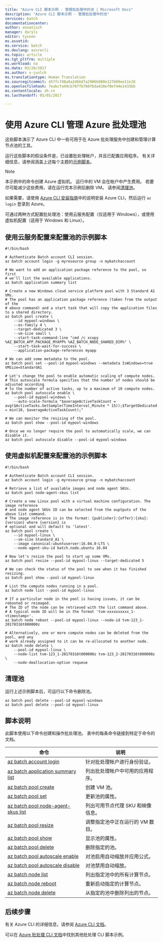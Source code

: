 ```yaml
---
title: "Azure CLI 脚本示例 - 管理批处理中的池 | Microsoft Docs"
description: "Azure CLI 脚本示例 - 管理批处理中的池"
services: batch
documentationcenter: 
author: annatisch
manager: daryls
editor: tysonn
ms.assetid: 
ms.service: batch
ms.devlang: azurecli
ms.topic: article
ms.tgt_pltfrm: multiple
ms.workload: na
ms.date: 03/20/2017
ms.author: v-junlch
ms.translationtype: Human Translation
ms.sourcegitcommit: 457fc748a9a2d66d7a2906b988e127b09ee11e18
ms.openlocfilehash: 7eabcfa49cb707fb7b0f6da438ef0ef44e1433bb
ms.contentlocale: zh-cn
ms.lasthandoff: 05/05/2017

---
```


# <a name="managing-azure-batch-pools-with-azure-cli"></a>使用 Azure CLI 管理 Azure 批处理池

这些脚本演示了 Azure CLI 中一些可用于在 Azure 批处理服务中创建和管理计算节点池的工具。

运行这些脚本的假设条件是，已设置批处理帐户，并且已配置应用程序。 有关详细信息，请参阅涵盖上述每个主题的[示例脚本](../batch-cli-samples.md)。

> [!NOTE]
> 本示例中的命令创建 Azure 虚拟机。 运行中的 VM 会在帐户中产生费用。 若要尽可能减少这些费用，请在运行完本示例后删除 VM。 请参阅[清理池](#clean-up-pools)。

如果需要，请使用 [Azure CLI 安装指南](https://docs.microsoft.com/cli/azure/install-azure-cli)中的说明安装 Azure CLI，然后运行 `az login` 登录到 Azure。

可通过两种方式配置批处理池：使用云服务配置（仅适用于 Windows），或使用虚拟机配置（适用于 Windows 和 Linux）。

## <a name="pool-with-cloud-service-configuration-sample-script"></a>使用云服务配置来配置池的示例脚本
```azurecli
#!/bin/bash

# Authenticate Batch account CLI session.
az batch account login -g myresource group -n mybatchaccount

# We want to add an application package reference to the pool, so first
# we'll list the available applications.
az batch application summary list

# Create a new Windows cloud service platform pool with 3 Standard A1 VMs.
# The pool has an application package reference (taken from the output of the
# above command) and a start task that will copy the application files to a shared directory.
az batch pool create \
    --id mypool-windows \
    --os-family 4 \
    --target-dedicated 3 \
    --vm-size small \
    --start-task-command-line "cmd /c xcopy %AZ_BATCH_APP_PACKAGE_MYAPP% %AZ_BATCH_NODE_SHARED_DIR%" \
    --start-task-wait-for-success \
    --application-package-references myapp

# We can add some metadata to the pool.
az batch pool set --pool-id mypool-windows --metadata IsWindows=true VMSize=StandardA1

# Let's change the pool to enable automatic scaling of compute nodes.
# This autoscale formula specifies that the number of nodes should be adjusted according
# to the number of active tasks, up to a maximum of 10 compute nodes.
az batch pool autoscale enable \
    --pool-id mypool-windows \
    --auto-scale-formula "$averageActiveTaskCount = avg($ActiveTasks.GetSample(TimeInterval_Minute * 15));$TargetDedicated = min(10, $averageActiveTaskCount);"

# We can monitor the resizing of the pool.
az batch pool show --pool-id mypool-windows

# Once we no longer require the pool to automatically scale, we can disable it.
az batch pool autoscale disable --pool-id mypool-windows
```

## <a name="pool-with-virtual-machine-configuration-sample-script"></a>使用虚拟机配置来配置池的示例脚本
```azurecli
#!/bin/bash

# Authenticate Batch account CLI session.
az batch account login -g myresource group -n mybatchaccount

# Retrieve a list of available images and node agent SKUs.
az batch pool node-agent-skus list

# Create a new Linux pool with a virtual machine configuration. The image reference 
# and node agent SKUs ID can be selected from the ouptputs of the above list command.
# The image reference is in the format: {publisher}:{offer}:{sku}:{version} where {version} is
# optional and will default to 'latest'.
az batch pool create \
    --id mypool-linux \
    --vm-size Standard_A1 \
    --image canonical:ubuntuserver:16.04.0-LTS \
    --node-agent-sku-id batch.node.ubuntu 16.04

# Now let's resize the pool to start up some VMs.
az batch pool resize --pool-id mypool-linux --target-dedicated 5

# We can check the status of the pool to see when it has finished resizing.
az batch pool show --pool-id mypool-linux

# List the compute nodes running in a pool.
az batch node list --pool-id mypool-linux

# If a particular node in the pool is having issues, it can be rebooted or reimaged.
# The ID of the node can be retrieved with the list command above.
# A typical node ID will be in the format 'tvm-xxxxxxxxxx_1-<timestamp>'.
az batch node reboot --pool-id mypool-linux --node-id tvm-123_1-20170316t000000z

# Alternatively, one or more compute nodes can be deleted from the pool, and any
# work already assigned to it can be re-allocated to another node.
az batch node delete \
    --pool-id mypool-linux \
    --node-list tvm-123_1-20170316t000000z tvm-123_2-20170316t000000z \
    --node-deallocation-option requeue
```

## <a name="clean-up-pools"></a>清理池

运行上述示例脚本后，可运行以下命令删除池。
```azurecli
az batch pool delete --pool-id mypool-windows
az batch pool delete --pool-id mypool-linux
```

## <a name="script-explanation"></a>脚本说明

此脚本使用以下命令创建和操作批处理池。
表中的每条命令链接到特定于命令的文档。

| 命令 | 说明 |
|---|---|
| [az batch account login](https://docs.microsoft.com/cli/azure/batch/account#login) | 针对批处理帐户进行身份验证。  |
| [az batch application summary list](https://docs.microsoft.com/cli/azure/batch/application/summary#list) | 列出批处理帐户中可用的应用程序。  |
| [az batch pool create](https://docs.microsoft.com/cli/azure/batch/pool#create) | 创建 VM 池。  |
| [az batch pool set](https://docs.microsoft.com/cli/azure/batch/pool#set) | 更新池的属性。  |
| [az batch pool node-agent-skus list](https://docs.microsoft.com/cli/azure/batch/pool/node-agent-skus#list) | 列出可用节点代理 SKU 和映像信息。  |
| [az batch pool resize](https://docs.microsoft.com/cli/azure/batch/pool#resize) | 调整指定池中正在运行的 VM 数目。  |
| [az batch pool show](https://docs.microsoft.com/cli/azure/batch/pool#show) | 显示池的属性。  |
| [az batch pool delete](https://docs.microsoft.com/cli/azure/batch/pool#delete) | 删除指定的池。  |
| [az batch pool autoscale enable](https://docs.microsoft.com/cli/azure/batch/pool/autoscale#enable) | 对池启用自动缩放并应用公式。  |
| [az batch pool autoscale disable](https://docs.microsoft.com/cli/azure/batch/pool/autoscale#disable) | 对池禁用自动缩放。  |
| [az batch node list](https://docs.microsoft.com/cli/azure/batch/node#list) | 列出指定池中的所有计算节点。  |
| [az batch node reboot](https://docs.microsoft.com/cli/azure/batch/node#reboot) | 重新启动指定的计算节点。  |
| [az batch node delete](https://docs.microsoft.com/cli/azure/batch/node#delete) | 从指定的池中删除列出的节点。  |

## <a name="next-steps"></a>后续步骤

有关 Azure CLI 的详细信息，请参阅 [Azure CLI 文档](https://docs.microsoft.com/cli/azure/overview)。

可以在 [Azure 批处理 CLI 文档](../batch-cli-samples.md)中找到其他批处理 CLI 脚本示例。



